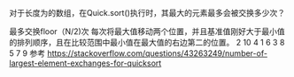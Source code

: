 对于长度为的数组，在Quick.sort()执行时，其最大的元素最多会被交换多少次？

最多交换floor（N/2)次
每次将最大值移动两个位置，并且基准值刚好大于最小值的排列顺序，且在比较范围中最小值在最大值的右边第二的位置。
2 10 4 1 6 3 8 5 7 9
参考 https://stackoverflow.com/questions/43263249/number-of-largest-element-exchanges-for-quicksort


